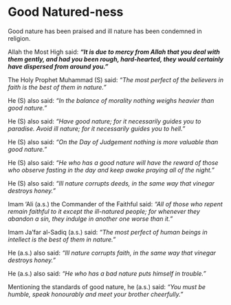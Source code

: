 Good Natured-ness
=================

Good nature has been praised and ill nature has been condemned in
religion.

Allah the Most High said: ***“It is due to mercy from Allah that you
deal with them gently, and had you been rough, hard-hearted, they would
certainly have dispersed from around you.”***

The Holy Prophet Muhammad (S) said: *“The most perfect of the believers
in faith is the best of them in nature.”*

He (S) also said: *“In the balance of morality nothing weighs heavier
than good nature.”*

He (S) also said: *“Have good nature; for it necessarily guides you to
paradise. Avoid ill nature; for it necessarily guides you to hell.”*

He (S) also said: *“On the Day of Judgement nothing is more valuable
than good nature.”*

He (S) also said: *“He who has a good nature will have the reward of
those who observe fasting in the day and keep awake praying all of the
night.”*

He (S) also said: *“Ill nature corrupts deeds, in the same way that
vinegar destroys honey.”*

Imam ‘Ali (a.s.) the Commander of the Faithful said: *“All of those who
repent remain faithful to it except the ill-natured people; for whenever
they abandon a sin, they indulge in another one worse than it.”*

Imam Ja’far al-Sadiq (a.s.) said: *“The most perfect of human beings in
intellect is the best of them in nature.”*

He (a.s.) also said: *“Ill nature corrupts faith, in the same way that
vinegar destroys honey.”*

He (a.s.) also said: *“He who has a bad nature puts himself in
trouble.”*

Mentioning the standards of good nature, he (a.s.) said: *“You must be
humble, speak honourably and meet your brother cheerfully.”*


